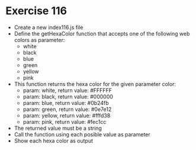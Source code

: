 # Exercise 116

- Create a new index116.js file
- Define the getHexaColor function that accepts one of the following web colors as parameter:
  - white
  - black
  - blue
  - green
  - yellow
  - pink
- This function returns the hexa color for the given parameter color:
  - param: white, return value: #FFFFFF
  - param: black, return value: #000000
  - param: blue, return value: #0b24fb
  - param: green, return value: #0e7e12
  - param: yellow, return value: #fffd38
  - param: pink, return value: #fec1cc
- The returned value must be a string
- Call the function using each posible value as parameter
- Show each hexa color as output
